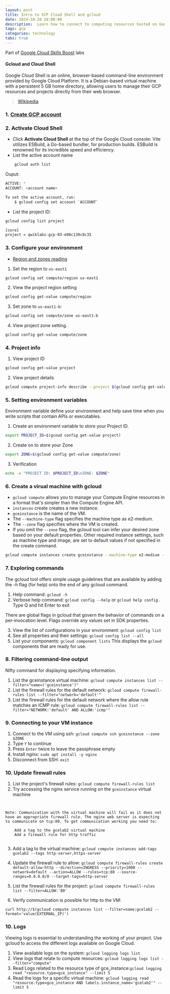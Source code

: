 ```yaml
---
layout: post
title: Intro to GCP Cloud Shell and gcloud
date: 2024-10-20 10:00:00
description:  Learn how to connect to computing resources hosted on Google Cloud via Cloud Shell with the gcloud tool.
tags: gcp
categories: technology
tabs: true
---
```


Part of [Google Cloud Skills Boost](https://www.cloudskillsboost.google/course_templates/621/labs/403398) labs

#### Gcloud and Cloud Shell

Google Cloud Shell is an online, browser-based command-line environment provided by Google Cloud Platform. It is a Debian-based virtual machine with a persistent 5 GB home directory, allowing users to manage their GCP resources and projects directly from their web browser. 

> [Wikipedia](https://en.wikipedia.org/wiki/Google_Cloud_Shell)

### 1. [Create GCP account](https://www.geeksforgeeks.org/how-to-create-a-free-tier-account-on-gcp/)

### 2. Activate Cloud Shell
    
- Click **Activate Cloud Shell** at the top of the Google Cloud console: Vite utilizes ESBuild, a Go-based bundler, for production builds. ESBuild is renowned for its incredible speed and efficiency.
- List the active account name

```bash
    gcloud auth list 
```
   
Ouput:

```bash
ACTIVE: *
ACCOUNT: <account name>

To set the active account, run:
    $ gcloud config set account `ACCOUNT`
```
- List the project ID:

```bash
gcloud config list project
```

```bash
[core]
project = qwiklabs-gcp-03-e98c139c8c35
```

### 3. Configure your environment

- [Region and zones reading](https://cloud.google.com/compute/docs/regions-zones/)

1. Set the region to `us-east1`

```bash
gcloud config set compute/region us-east1
```
2. View the project region setting

```bash
gcloud config get-value compute/region
```
3. Set zone to `us-east1-b`:

```bash
gcloud config set compute/zone us-east1-b
```

4. View project zone setting.

```bash
gcloud config get-value compute/zone
```

### 4. Project info

1. View project ID

```bash
gcloud config get-value project
```

2. View project details

```bash
gcloud compute project-info describe --project $(gcloud config get-value project)
```

### 5. Setting environment variables
Environment variable define your environment and help save time when you write scripts that contain APIs or executables.

1. Create an environment variable to store your Project ID.

```bash
export PROJECT_ID=$(gcoud config get-value project)
```

2. Create on to store your Zone

```bash
export ZONE=$(gcloud config get-value compute/zone)
```

3. Verification

```bash
echo -e "PROJECT ID: $PROJECT_ID\nZONE: $ZONE"
```

### 6. Create a virual machine with gcloud

- `gcloud compute` allows you to manage your Compute Engine resources in a format that's simpler than the Compute Engine API.
- `instances` create creates a new instance.
- `gceinstance` is the name of the VM.
- The `--machine-type` flag specifies the machine type as e2-medium.
- The `--zone` flag specifies where the VM is created.
- If you omit the `--zone` flag, the gcloud tool can infer your desired zone based on your default properties. Other required instance settings, such as machine type and image, are set to default values if not specified in the create command.

```bash
gcloud compute instances create gceinstance --machine-type e2-medium --zone $ZONE
```

### 7. Exploring commands
The gcloud tool offers simple usage guidelines that are available by adding the -h flag (for help) onto the end of any gcloud command.

1. Help command:  `gcloud -h`
2. Verbose help command: `gcloud config --help` or `gcloud help config` . Type Q and hit Enter to exit

There are global flags in gcloud that govern the behavior of commands on a per-invocation level. Flags override any values set in SDK properties.

3. View the list of configurations in your environment: `gcloud config list`
4. See all properties and their settings: `gcloud config list --all`
5. List your components: `gcloud component lists`
This displays the `gcloud` components that are ready for use.

### 8. Filtering command-line output

Nifty command for displaying specifying information.

1. List the gceinstance virtual machine: `gcloud compute instances list --filter="name=('gceinstance')"`
2. List the firewall rules for the default network: `gcloud compute firewall-rules list --filter="network='default'"`
3. List the firewall rules for the default network where the allow rule matches an ICMP rule: `gcloud compute firewall-rules list --filter="NETWORK:'default' AND ALLOW:'icmp'"`

### 9. Connecting to your VM instance

1. Connect to the VM using ssh: `gcloud compute ssh gceinstance --zone $ZONE`
2. Type `Y` to continue
3. Press `Enter` twice to leave the passphrase empty
4. Install nginx: `sudo apt install -y nginx`
5. Disconnect from SSH: `exit`

### 10. Update firewall rules

1. List the project's firewall rules: `gcloud compute firewall-rules list`
2. Try accessing the nginx service running on the `gceinstance` virtual machine

```


Note: Communication with the virtual machine will fail as it does not have an appropriate firewall rule. The nginx web server is expecting to communicate on tcp:80. To get communication working you need to:

    Add a tag to the gcelab2 virtual machine
    Add a firewall rule for http traffic


```

3. Add a tag to the virtual machine: `gcloud compute instances add-tags gcelab2 --tags http-server,https-server`

4. Update the firewall rule to allow: `gcloud compute firewall-rules create default-allow-http --direction=INGRESS --priority=1000 --network=default --action=ALLOW --rules=tcp:80 --source-ranges=0.0.0.0/0 --target-tags=http-server`
5. List the firewall rules for the project: `gcloud compute firewall-rules list --filter=ALLOW:'80'`
6. Verify communication is possible for http to the VM:

```
curl http://$(gcloud compute instances list --filter=name:gcelab2 --format='value(EXTERNAL_IP)')
```

### 10. Logs
Viewing logs is essential to understanding the working of your project. Use gcloud to access the different logs available on Google Cloud.

1. View available logs on the system: `gcloud logging logs list`
2. View logs that relate to compute resources: `gcloud logging logs list --filter="compute"`
3. Read Logs related to the resource type of gce_instance:`gcloud logging read "resource.type=gce_instance" --limit 5`
4. Read the logs for a specific virtual machine:  `gcloud logging read "resource.type=gce_instance AND labels.instance_name='gcelab2'" --limit 5`
